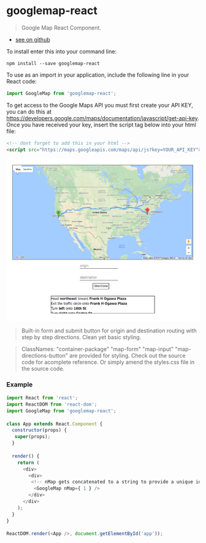 # googlemap-react

>  Google Map React Component.

- [see on github](https://github.com/Albosonic/googlemap-react)

To install enter this into your command line:
```shell
npm install --save googlemap-react
```
To use as an import in your application, include the following line in your React code:
```javascript
import GoogleMap from 'googlemap-react';
```
To get access to the Google Maps API you must first create your API KEY, you can do this at https://developers.google.com/maps/documentation/javascript/get-api-key. Once you have received your key, insert the script tag below into your html file:
```html
<!-- dont forget to add this in your html -->
<script src="https://maps.googleapis.com/maps/api/js?key=YOUR_API_KEY"></script>
```

![Alt text](/assets/shot-google-map.jpg?raw=true "Screen Shot") 

>Built-in form and submit button for origin and destination routing with step by step directions.
>Clean yet basic styling.

>ClassNames: "container-package" "map-form" "map-input" "map-directions-button"
are provided for styling. Check out the source code for acomplete reference. Or simply amend the styles.css file in the source code. 

### Example
 ```js
 import React from 'react';
 import ReactDOM from 'react-dom';
 import GoogleMap from 'googlemap-react';

 class App extends React.Component {
   constructor(props) {
    super(props); 
   }

   render() {
     return (
       <div>  
         <div>  
          <!-- nMap gets concatenated to a string to provide a unique id to the DOM for every map instance -->
           <GoogleMap nMap={ 1 } />        
         </div>
       </div>
     );
   }
 }

 ReactDOM.render(<App />, document.getElementById('app'));
```
